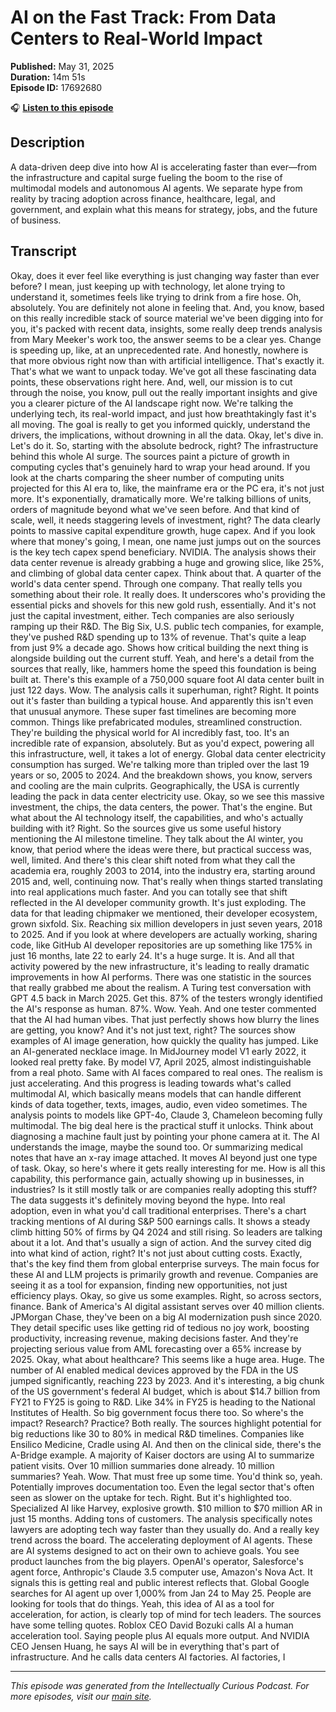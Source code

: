 # AI on the Fast Track: From Data Centers to Real-World Impact

**Published:** May 31, 2025  
**Duration:** 14m 51s  
**Episode ID:** 17692680

🎧 **[Listen to this episode](https://intellectuallycurious.buzzsprout.com/2529712/episodes/17692680-ai-on-the-fast-track-from-data-centers-to-real-world-impact)**

## Description

A data-driven deep dive into how AI is accelerating faster than ever—from the infrastructure and capital surge fueling the boom to the rise of multimodal models and autonomous AI agents. We separate hype from reality by tracing adoption across finance, healthcare, legal, and government, and explain what this means for strategy, jobs, and the future of business.

## Transcript

Okay, does it ever feel like everything is just changing way faster than ever before? I mean, just keeping up with technology, let alone trying to understand it, sometimes feels like trying to drink from a fire hose. Oh, absolutely. You are definitely not alone in feeling that. And, you know, based on this really incredible stack of source material we've been digging into for you, it's packed with recent data, insights, some really deep trends analysis from Mary Meeker's work too, the answer seems to be a clear yes. Change is speeding up, like, at an unprecedented rate. And honestly, nowhere is that more obvious right now than with artificial intelligence. That's exactly it. That's what we want to unpack today. We've got all these fascinating data points, these observations right here. And, well, our mission is to cut through the noise, you know, pull out the really important insights and give you a clearer picture of the AI landscape right now. We're talking the underlying tech, its real-world impact, and just how breathtakingly fast it's all moving. The goal is really to get you informed quickly, understand the drivers, the implications, without drowning in all the data. Okay, let's dive in. Let's do it. So, starting with the absolute bedrock, right? The infrastructure behind this whole AI surge. The sources paint a picture of growth in computing cycles that's genuinely hard to wrap your head around. If you look at the charts comparing the sheer number of computing units projected for this AI era to, like, the mainframe era or the PC era, it's not just more. It's exponentially, dramatically more. We're talking billions of units, orders of magnitude beyond what we've seen before. And that kind of scale, well, it needs staggering levels of investment, right? The data clearly points to massive capital expenditure growth, huge capex. And if you look where that money's going, I mean, one name just jumps out on the sources is the key tech capex spend beneficiary. NVIDIA. The analysis shows their data center revenue is already grabbing a huge and growing slice, like 25%, and climbing of global data center capex. Think about that. A quarter of the world's data center spend. Through one company. That really tells you something about their role. It really does. It underscores who's providing the essential picks and shovels for this new gold rush, essentially. And it's not just the capital investment, either. Tech companies are also seriously ramping up their R&D. The Big Six, U.S. public tech companies, for example, they've pushed R&D spending up to 13% of revenue. That's quite a leap from just 9% a decade ago. Shows how critical building the next thing is alongside building out the current stuff. Yeah, and here's a detail from the sources that really, like, hammers home the speed this foundation is being built at. There's this example of a 750,000 square foot AI data center built in just 122 days. Wow. The analysis calls it superhuman, right? Right. It points out it's faster than building a typical house. And apparently this isn't even that unusual anymore. These super fast timelines are becoming more common. Things like prefabricated modules, streamlined construction. They're building the physical world for AI incredibly fast, too. It's an incredible rate of expansion, absolutely. But as you'd expect, powering all this infrastructure, well, it takes a lot of energy. Global data center electricity consumption has surged. We're talking more than tripled over the last 19 years or so, 2005 to 2024. And the breakdown shows, you know, servers and cooling are the main culprits. Geographically, the USA is currently leading the pack in data center electricity use. Okay, so we see this massive investment, the chips, the data centers, the power. That's the engine. But what about the AI technology itself, the capabilities, and who's actually building with it? Right. So the sources give us some useful history mentioning the AI milestone timeline. They talk about the AI winter, you know, that period where the ideas were there, but practical success was, well, limited. And there's this clear shift noted from what they call the academia era, roughly 2003 to 2014, into the industry era, starting around 2015 and, well, continuing now. That's really when things started translating into real applications much faster. And you can totally see that shift reflected in the AI developer community growth. It's just exploding. The data for that leading chipmaker we mentioned, their developer ecosystem, grown sixfold. Six. Reaching six million developers in just seven years, 2018 to 2025. And if you look at where developers are actually working, sharing code, like GitHub AI developer repositories are up something like 175% in just 16 months, late 22 to early 24. It's a huge surge. It is. And all that activity powered by the new infrastructure, it's leading to really dramatic improvements in how AI performs. There was one statistic in the sources that really grabbed me about the realism. A Turing test conversation with GPT 4.5 back in March 2025. Get this. 87% of the testers wrongly identified the AI's response as human. 87%. Wow. Yeah. And one tester commented that the AI had human vibes. That just perfectly shows how blurry the lines are getting, you know? And it's not just text, right? The sources show examples of AI image generation, how quickly the quality has jumped. Like an AI-generated necklace image. In MidJourney model V1 early 2022, it looked real pretty fake. By model V7, April 2025, almost indistinguishable from a real photo. Same with AI faces compared to real ones. The realism is just accelerating. And this progress is leading towards what's called multimodal AI, which basically means models that can handle different kinds of data together, texts, images, audio, even video sometimes. The analysis points to models like GPT-4o, Claude 3, Chameleon becoming fully multimodal. The big deal here is the practical stuff it unlocks. Think about diagnosing a machine fault just by pointing your phone camera at it. The AI understands the image, maybe the sound too. Or summarizing medical notes that have an x-ray image attached. It moves AI beyond just one type of task. Okay, so here's where it gets really interesting for me. How is all this capability, this performance gain, actually showing up in businesses, in industries? Is it still mostly talk or are companies really adopting this stuff? The data suggests it's definitely moving beyond the hype. Into real adoption, even in what you'd call traditional enterprises. There's a chart tracking mentions of AI during S&P 500 earnings calls. It shows a steady climb hitting 50% of firms by Q4 2024 and still rising. So leaders are talking about it a lot. And that's usually a sign of action. And the survey cited dig into what kind of action, right? It's not just about cutting costs. Exactly, that's the key find them from global enterprise surveys. The main focus for these AI and LLM projects is primarily growth and revenue. Companies are seeing it as a tool for expansion, finding new opportunities, not just efficiency plays. Okay, so give us some examples. Right, so across sectors, finance. Bank of America's AI digital assistant serves over 40 million clients. JPMorgan Chase, they've been on a big AI modernization push since 2020. They detail specific uses like getting rid of tedious no joy work, boosting productivity, increasing revenue, making decisions faster. And they're projecting serious value from AML forecasting over a 65% increase by 2025. Okay, what about healthcare? This seems like a huge area. Huge. The number of AI enabled medical devices approved by the FDA in the US jumped significantly, reaching 223 by 2023. And it's interesting, a big chunk of the US government's federal AI budget, which is about $14.7 billion from FY21 to FY25 is going to R&D. Like 34% in FY25 is heading to the National Institutes of Health. So big government focus there too. So where's the impact? Research? Practice? Both really. The sources highlight potential for big reductions like 30 to 80% in medical R&D timelines. Companies like Ensilico Medicine, Cradle using AI. And then on the clinical side, there's the A-Bridge example. A majority of Kaiser doctors are using AI to summarize patient visits. Over 10 million summaries done already. 10 million summaries? Yeah. Wow. That must free up some time. You'd think so, yeah. Potentially improves documentation too. Even the legal sector that's often seen as slower on the uptake for tech. Right. But it's highlighted too. Specialized AI like Harvey, explosive growth. $10 million to $70 million AR in just 15 months. Adding tons of customers. The analysis specifically notes lawyers are adopting tech way faster than they usually do. And a really key trend across the board. The accelerating deployment of AI agents. These are AI systems designed to act on their own to achieve goals. You see product launches from the big players. OpenAI's operator, Salesforce's agent force, Anthropic's Claude 3.5 computer use, Amazon's Nova Act. It signals this is getting real and public interest reflects that. Global Google searches for AI agent up over 1,000% from Jan 24 to May 25. People are looking for tools that do things. Yeah, this idea of AI as a tool for acceleration, for action, is clearly top of mind for tech leaders. The sources have some telling quotes. Roblox CEO David Bozuki calls AI a human acceleration tool. Saying people plus AI equals more output. And NVIDIA CEO Jensen Huang, he says AI will be in everything that's part of infrastructure. And he calls data centers AI factories. AI factories, I

---
*This episode was generated from the Intellectually Curious Podcast. For more episodes, visit our [main site](https://intellectuallycurious.buzzsprout.com).*
